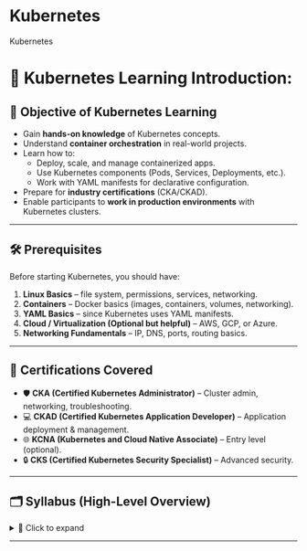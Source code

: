 # Kubernetes
Kubernetes
# 📘 Kubernetes Learning Introduction:  

## 🎯 Objective of Kubernetes Learning
- Gain **hands-on knowledge** of Kubernetes concepts.  
- Understand **container orchestration** in real-world projects.  
- Learn how to:  
  - Deploy, scale, and manage containerized apps.  
  - Use Kubernetes components (Pods, Services, Deployments, etc.).  
  - Work with YAML manifests for declarative configuration.  
- Prepare for **industry certifications** (CKA/CKAD).  
- Enable participants to **work in production environments** with Kubernetes clusters.  

---

## 🛠️ Prerequisites
Before starting Kubernetes, you should have:  
1. **Linux Basics** – file system, permissions, services, networking.  
2. **Containers** – Docker basics (images, containers, volumes, networking).  
3. **YAML Basics** – since Kubernetes uses YAML manifests.  
4. **Cloud / Virtualization (Optional but helpful)** – AWS, GCP, or Azure.  
5. **Networking Fundamentals** – IP, DNS, ports, routing basics.  

---

## 📜 Certifications Covered
- 🛡️ **CKA (Certified Kubernetes Administrator)** – Cluster admin, networking, troubleshooting.  
- 💻 **CKAD (Certified Kubernetes Application Developer)** – Application deployment & management.  
- 🌐 **KCNA (Kubernetes and Cloud Native Associate)** – Entry level (optional).  
- 🔒 **CKS (Certified Kubernetes Security Specialist)** – Advanced security.  

---

## 🗂️ Syllabus (High-Level Overview)

<details>
<summary>📂 Click to expand</summary>

1. **Introduction to Kubernetes** – Architecture, core components.  
2. **Kubernetes Core Concepts** – Pods, ReplicaSets, Deployments, Namespaces.  
3. **Networking in Kubernetes** – Services, DNS, Ingress basics.  
4. **Storage in Kubernetes** – PV, PVC, StorageClass.  
5. **Config & Secrets** – ConfigMaps, Secrets, Downward API.  
6. **Security** – RBAC, Service Accounts, Network Policies, Pod Security.  
7. **Scheduling & Scaling** – Taints, tolerations, affinity/anti-affinity, HPA.  
8. **Logging & Monitoring** – `kubectl logs`, metrics-server, Prometheus, Grafana.  
9. **Helm** – Charts, templates, package management.  
10. **Real-time Projects / Scenarios** – Deploying apps, troubleshooting, backup/restore.  

</details>

---
